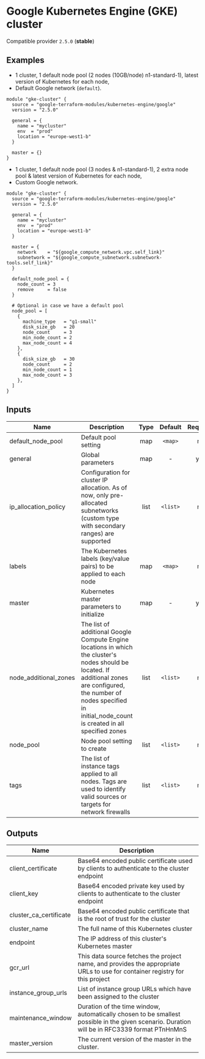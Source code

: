 # Google Kubernetes Engine (GKE) cluster

Compatible provider `2.5.0` (**stable**)

## Examples

* 1 cluster, 1 default node pool (2 nodes (10GB/node) n1-standard-1), latest version of Kubernetes for each node,
* Default Google network (`default`).

```hcl
module "gke-cluster" {
  source = "google-terraform-modules/kubernetes-engine/google"
  version = "2.5.0"

  general = {
    name = "mycluster"
    env  = "prod"
    location = "europe-west1-b"
  }

  master = {}
}
```

* 1 cluster, 1 default node pool (3 nodes & n1-standard-1), 2 extra node pool & latest version of Kubernetes for each node,
* Custom Google network.

```hcl
module "gke-cluster" {
  source = "google-terraform-modules/kubernetes-engine/google"
  version = "2.5.0"

  general = {
    name = "mycluster"
    env  = "prod"
    location = "europe-west1-b"
  }

  master = {
    network    = "${google_compute_network.vpc.self_link}"
    subnetwork = "${google_compute_subnetwork.subnetwork-tools.self_link}"
  }

  default_node_pool = {
    node_count = 3
    remove     = false
  }

  # Optional in case we have a default pool
  node_pool = [
    {
      machine_type   = "g1-small"
      disk_size_gb   = 20
      node_count     = 3
      min_node_count = 2
      max_node_count = 4
    },
    {
      disk_size_gb   = 30
      node_count     = 2
      min_node_count = 1
      max_node_count = 3
    },
  ]
}
```


## Inputs

| Name | Description | Type | Default | Required |
|------|-------------|:----:|:-----:|:-----:|
| default_node_pool | Default pool setting | map | `<map>` | no |
| general | Global parameters | map | - | yes |
| ip_allocation_policy | Configuration for cluster IP allocation. As of now, only pre-allocated subnetworks (custom type with secondary ranges) are supported | list | `<list>` | no |
| labels | The Kubernetes labels (key/value pairs) to be applied to each node | map | `<map>` | no |
| master | Kubernetes master parameters to initialize | map | - | yes |
| node_additional_zones | The list of additional Google Compute Engine locations in which the cluster's nodes should be located. If additional zones are configured, the number of nodes specified in initial_node_count is created in all specified zones | list | `<list>` | no |
| node_pool | Node pool setting to create | list | `<list>` | no |
| tags | The list of instance tags applied to all nodes. Tags are used to identify valid sources or targets for network firewalls | list | `<list>` | no |


## Outputs

| Name | Description |
|------|-------------|
| client_certificate | Base64 encoded public certificate used by clients to authenticate to the cluster endpoint |
| client_key | Base64 encoded private key used by clients to authenticate to the cluster endpoint |
| cluster_ca_certificate | Base64 encoded public certificate that is the root of trust for the cluster |
| cluster_name | The full name of this Kubernetes cluster |
| endpoint | The IP address of this cluster's Kubernetes master |
| gcr_url | This data source fetches the project name, and provides the appropriate URLs to use for container registry for this project |
| instance_group_urls | List of instance group URLs which have been assigned to the cluster |
| maintenance_window | Duration of the time window, automatically chosen to be smallest possible in the given scenario. Duration will be in RFC3339 format PTnHnMnS |
| master_version | The current version of the master in the cluster. |
